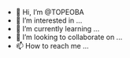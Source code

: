 - 👋 Hi, I’m @TOPEOBA
- 👀 I’m interested in ...
- 🌱 I’m currently learning ...
- 💞️ I’m looking to collaborate on ...
- 📫 How to reach me ...

<!---
TOPEOBA/TOPEOBA is a ✨ special ✨ repository because its `README.md` (this file) appears on your GitHub profile.
You can click the Preview link to take a look at your changes.
--->
